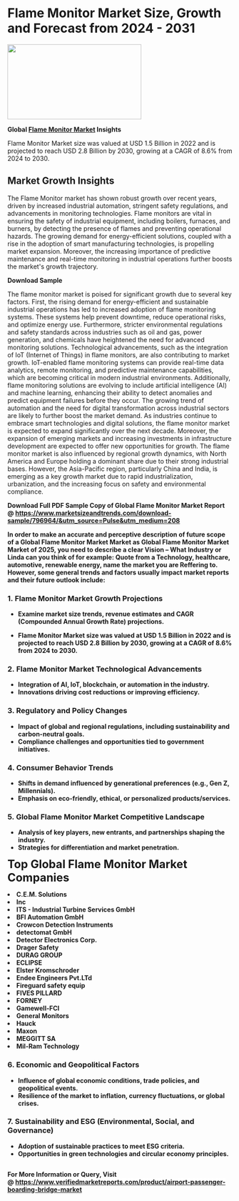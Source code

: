 <H1>Flame Monitor Market Size, Growth and Forecast from 2024 - 2031</H1><img class="aligncenter size-medium wp-image-584254" src="https://thirdeyenews.in/wp-content/uploads/2024/09/Global-Market-Research-300x168.jpeg" alt="" width="300" height="168" /><p><strong>Global&nbsp;<a href="https://www.marketsizeandtrends.com/download-sample/796964/&amp;utm_source=Pulse&amp;utm_medium=208">Flame Monitor Market</a> Insights</strong></p><p>Flame Monitor Market size was valued at USD 1.5 Billion in 2022 and is projected to reach USD 2.8 Billion by 2030, growing at a CAGR of 8.6% from 2024 to 2030.</p><p><h2>Market Growth Insights</h2> <p>The Flame Monitor market has shown robust growth over recent years, driven by increased industrial automation, stringent safety regulations, and advancements in monitoring technologies. Flame monitors are vital in ensuring the safety of industrial equipment, including boilers, furnaces, and burners, by detecting the presence of flames and preventing operational hazards. The growing demand for energy-efficient solutions, coupled with a rise in the adoption of smart manufacturing technologies, is propelling market expansion. Moreover, the increasing importance of predictive maintenance and real-time monitoring in industrial operations further boosts the market's growth trajectory.</p> <p><strong>Download Sample</strong></p> <p>The flame monitor market is poised for significant growth due to several key factors. First, the rising demand for energy-efficient and sustainable industrial operations has led to increased adoption of flame monitoring systems. These systems help prevent downtime, reduce operational risks, and optimize energy use. Furthermore, stricter environmental regulations and safety standards across industries such as oil and gas, power generation, and chemicals have heightened the need for advanced monitoring solutions. Technological advancements, such as the integration of IoT (Internet of Things) in flame monitors, are also contributing to market growth. IoT-enabled flame monitoring systems can provide real-time data analytics, remote monitoring, and predictive maintenance capabilities, which are becoming critical in modern industrial environments. Additionally, flame monitoring solutions are evolving to include artificial intelligence (AI) and machine learning, enhancing their ability to detect anomalies and predict equipment failures before they occur. The growing trend of automation and the need for digital transformation across industrial sectors are likely to further boost the market demand. As industries continue to embrace smart technologies and digital solutions, the flame monitor market is expected to expand significantly over the next decade. Moreover, the expansion of emerging markets and increasing investments in infrastructure development are expected to offer new opportunities for growth. The flame monitor market is also influenced by regional growth dynamics, with North America and Europe holding a dominant share due to their strong industrial bases. However, the Asia-Pacific region, particularly China and India, is emerging as a key growth market due to rapid industrialization, urbanization, and the increasing focus on safety and environmental compliance. <p><strong></p><p><span class=""><strong>Download Full PDF Sample Copy of Global Flame Monitor Market Report</strong> @ <a href="https://www.marketsizeandtrends.com/download-sample/796964/&amp;utm_source=Pulse&amp;utm_medium=208" target="_blank">https://www.marketsizeandtrends.com/download-sample/796964/&amp;utm_source=Pulse&amp;utm_medium=208</a></span></p><p>In order to make an accurate and perceptive description of future scope of a Global&nbsp;Flame Monitor Market Market as Global&nbsp;Flame Monitor Market Market of 2025, you need to describe a clear Vision &ndash; What Industry or Linda can you think of for example: Quote from a Technology, healthcare, automotive, renewable energy, name the market you are Reffering to. However, some general trends and factors usually impact market reports and their future outlook include:</p><h3>1.&nbsp;<strong>Flame Monitor Market Growth Projections</strong></h3><ul><li>Examine market size trends, revenue estimates and CAGR (Compounded Annual Growth Rate) projections.</li><li><p>Flame Monitor Market size was valued at USD 1.5 Billion in 2022 and is projected to reach USD 2.8 Billion by 2030, growing at a CAGR of 8.6% from 2024 to 2030.</p></li></ul><h3>2.&nbsp;<strong>Flame Monitor Market Technological Advancements</strong></h3><ul><li>Integration of AI, IoT, blockchain, or automation in the industry.</li><li>Innovations driving cost reductions or improving efficiency.</li></ul><h3>3.&nbsp;<strong>Regulatory and Policy Changes</strong></h3><ul><li>Impact of global and regional regulations, including sustainability and carbon-neutral goals.</li><li>Compliance challenges and opportunities tied to government initiatives.</li></ul><h3>4.&nbsp;<strong>Consumer Behavior Trends</strong></h3><ul><li>Shifts in demand influenced by generational preferences (e.g., Gen Z, Millennials).</li><li>Emphasis on eco-friendly, ethical, or personalized products/services.</li></ul><h3>5.&nbsp;<strong>Global Flame Monitor Market Competitive Landscape</strong></h3><ul><li>Analysis of key players, new entrants, and partnerships shaping the industry.</li><li>Strategies for differentiation and market penetration.</li></ul><p data-pm-slice="1 1 []"><span style="color: inherit; font-family: inherit; font-size: 25px;">Top Global Flame Monitor Market Companies</span></p><div class="" data-test-id=""><p><li>C.E.M. Solutions</li><li> Inc</li><li> ITS - Industrial Turbine Services GmbH</li><li> BFI Automation GmbH</li><li> Crowcon Detection Instruments</li><li> detectomat GmbH</li><li> Detector Electronics Corp.</li><li> Drager Safety</li><li> DURAG GROUP</li><li> ECLIPSE</li><li> Elster Kromschroder</li><li> Endee Engineers Pvt.LTd</li><li> Fireguard safety equip</li><li> FIVES PILLARD</li><li> FORNEY</li><li> Gamewell-FCI</li><li> General Monitors</li><li> Hauck</li><li> Maxon</li><li> MEGGITT SA</li><li> Mil-Ram Technology</li></p></div><h3>6.&nbsp;<strong>Economic and Geopolitical Factors</strong></h3><ul><li>Influence of global economic conditions, trade policies, and geopolitical events.</li><li>Resilience of the market to inflation, currency fluctuations, or global crises.</li></ul><h3>7.&nbsp;<strong>Sustainability and ESG (Environmental, Social, and Governance)</strong></h3><ul><li>Adoption of sustainable practices to meet ESG criteria.</li><li>Opportunities in green technologies and circular economy principles.</li></ul><h2><strong style="font-size: 14px;">For More Information or Query, Visit @&nbsp;</strong><a style="background-color: #ffffff; font-size: 14px;" href="https://www.marketsizeandtrends.com/report/flame-monitor-market/" target="_blank">https://www.verifiedmarketreports.com/product/airport-passenger-boarding-bridge-market</a></h2>
